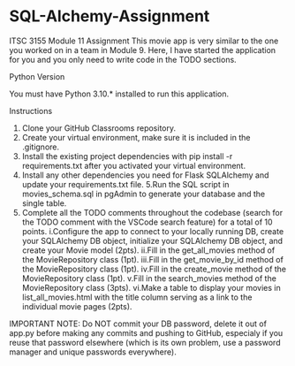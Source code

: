 # SQL-Alchemy-Assignment

ITSC 3155 Module 11 Assignment
This movie app is very similar to the one you worked on in a team in Module 9. Here, I have started the application for you and you only need to write code in the TODO sections.

Python Version

You must have Python 3.10.* installed to run this application.

Instructions
1. Clone your GitHub Classrooms repository.
2. Create your virtual environment, make sure it is included in the .gitignore.
3. Install the existing project dependencies with pip install -r requirements.txt after you activated your virtual environment.
4. Install any other dependencies you need for Flask SQLAlchemy and update your requirements.txt file.
5.Run the SQL script in movies_schema.sql in pgAdmin to generate your database and the single table.
6. Complete all the TODO comments throughout the codebase (search for the TODO comment with the VSCode search feature) for a total of 10 points.
  i.Configure the app to connect to your locally running DB, create your SQLAlchemy DB object, initialize your SQLAlchemy DB object, and create your Movie model (2pts).
 ii.Fill in the get_all_movies method of the MovieRepository class (1pt).
 iii.Fill in the get_movie_by_id method of the MovieRepository class (1pt).
 iv.Fill in the create_movie method of the MovieRepository class (1pt).
 v.Fill in the search_movies method of the MovieRepository class (3pts).
 vi.Make a table to display your movies in list_all_movies.html with the title column serving as a link to the individual movie pages (2pts).

IMPORTANT NOTE: Do NOT commit your DB password, delete it out of app.py before making any commits and pushing to GitHub, especialy if you reuse that password elsewhere (which is its own problem, use a password manager and unique passwords everywhere).
